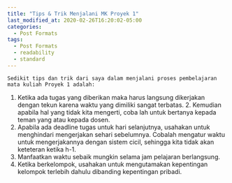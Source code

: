 ```yaml
---
title: "Tips & Trik Menjalani MK Proyek 1"
last_modified_at: 2020-02-26T16:20:02-05:00
categories:
  - Post Formats
tags:
  - Post Formats
  - readability
  - standard
---
```


	Sedikit tips dan trik dari saya dalam menjalani proses pembelajaran mata kuliah Proyek 1 adalah: 
1. Ketika ada tugas yang diberikan maka harus langsung dikerjakan dengan tekun karena waktu yang dimiliki sangat terbatas. 2. Kemudian apabila hal yang tidak kita mengerti, coba lah untuk bertanya kepada teman yang atau kepada dosen. 
3. Apabila ada deadline tugas untuk  hari selanjutnya, usahakan untuk menghindari mengerjakan sehari sebelumnya. Cobalah mengatur waktu untuk mengerjakannya dengan sistem cicil, sehingga kita tidak akan keteteran ketika h-1.
4. Manfaatkan waktu sebaik mungkin selama jam pelajaran berlangsung.
5. Ketika berkelompok, usahakan untuk mengutamakan kepentingan kelompok terlebih dahulu dibanding kepentingan pribadi.